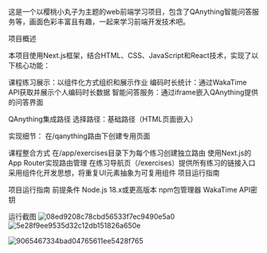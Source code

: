 这是一个以樱桃小丸子为主题的web前端学习项目，包含了QAnything智能问答服务等，画面色彩丰富且有趣，一起来学习前端开发技术吧。

项目概述

本项目使用Next.js框架，结合HTML、CSS、JavaScript和React技术，实现了以下核心功能：

课程练习展示：以组件化方式组织和展示作业
编码时长统计：通过WakaTime API获取并展示个人编码时长数据
智能问答服务：通过iframe嵌入QAnything提供的问答界面



QAnything集成路径
选择路径：基础路径（HTML页面嵌入）

实现细节：
在/qanything路由下创建专用页面


课程整合方式
在/app/exercises目录下为每个练习创建独立路由
使用Next.js的App Router实现路由管理
在练习导航页（/exercises）提供所有练习的链接入口
采用组件化开发思想，将重复UI元素抽象为可复用组件
项目运行指南

项目运行指南
前提条件
Node.js 18.x或更高版本
npm包管理器
WakaTime API密钥

运行截图
![08ed9208c78cbd56533f7ec9490e5a0](https://github.com/user-attachments/assets/b3976d3d-35ec-42f5-9aea-e84168dbbeb4)
![5e28f9ee9535d32c12db151826a650e](https://github.com/user-attachments/assets/281c8101-3635-479d-888a-f8b2cd4c7913)

![9065467334bad04765611ee5428f765](https://github.com/user-attachments/assets/b835038f-fa58-45c0-b7ed-d91bb48d97ae)


